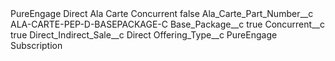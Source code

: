 <?xml version="1.0" encoding="UTF-8"?>
<CustomMetadata xmlns="http://soap.sforce.com/2006/04/metadata" xmlns:xsi="http://www.w3.org/2001/XMLSchema-instance" xmlns:xsd="http://www.w3.org/2001/XMLSchema">
    <label>PureEngage Direct Ala Carte Concurrent</label>
    <protected>false</protected>
    <values>
        <field>Ala_Carte_Part_Number__c</field>
        <value xsi:type="xsd:string">ALA-CARTE-PEP-D-BASEPACKAGE-C</value>
    </values>
    <values>
        <field>Base_Package__c</field>
        <value xsi:type="xsd:boolean">true</value>
    </values>
    <values>
        <field>Concurrent__c</field>
        <value xsi:type="xsd:boolean">true</value>
    </values>
    <values>
        <field>Direct_Indirect_Sale__c</field>
        <value xsi:type="xsd:string">Direct</value>
    </values>
    <values>
        <field>Offering_Type__c</field>
        <value xsi:type="xsd:string">PureEngage Subscription</value>
    </values>
</CustomMetadata>
